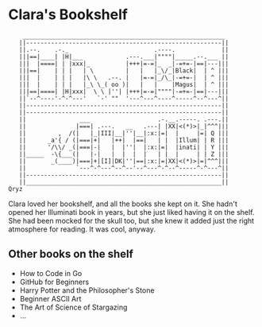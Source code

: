 # Clara's Bookshelf

```
    _________________________________________________________
   ||-------------------------------------------------------||
   ||.--.    .-._                        .----.             ||
   |||==|____| |H|___            .---.___|""""|_____.--.___ ||
   |||  |====| | |xxx|_          |+++|=-=|_  _|-=+=-|==|---|||
   |||==|    | | |   | \         |   |   |_\/_|Black|  | ^ |||
   |||  |    | | |   |\ \   .--. |   |=-=|_/\_|-=+=-|  | ^ |||
   |||  |    | | |   |_\ \_( oo )|   |   |    |Magus|  | ^ |||
   |||==|====| |H|xxx|  \ \ |''| |+++|=-=|""""|-=+=-|==|---|||
   ||`--^----'-^-^---'   `-' ""  '---^---^----^-----^--^---^||
   ||-------------------------------------------------------||
   ||-------------------------------------------------------||
   ||               ___                   .-.__.-----. .---.||
   ||              |===| .---.   __   .---| |XX|<(*)>|_|^^^|||
   ||         ,  /(|   |_|III|__|''|__|:x:|=|  |     |=| Q |||
   ||      _a'{ / (|===|+|   |++|  |==|   | |  |Illum| | R |||
   ||      '/\\/ _(|===|-|   |  |''|  |:x:|=|  |inati| | Y |||
   ||_____  -\{___(|   |-|   |  |  |  |   | |  |     | | Z |||
   ||       _(____)|===|+|[I]|DK|''|==|:x:|=|XX|<(*)>|=|^^^|||
   ||              `---^-^---^--^--'--^---^-^--^-----^-^---^||
   ||-------------------------------------------------------||
   ||_______________________________________________________||
Qryz
```
<!-- ``` -->

Clara loved her bookshelf, and all the books she kept on it. She hadn't opened her Illuminati book in years, but she just liked having it on the shelf. She had been mocked for the skull too, but she knew it added just the right atmosphere for reading. It was cool, anyway.


## Other books on the shelf

- How to Code in Go
- GitHub for Beginners
- Harry Potter and the Philosopher's Stone
- Beginner ASCII Art
- The Art of Science of Stargazing
- ...
